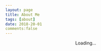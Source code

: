 ```yaml
---
layout: page
title: About Me
tags: [about]
date: 2018-20-01
comments:false
---
```

    
<center>Loading...</center>
